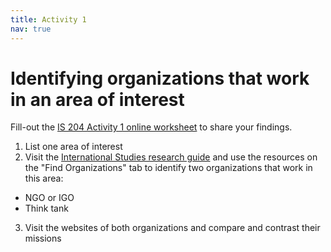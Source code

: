 ```yaml
---
title: Activity 1
nav: true
---
```

# Identifying organizations that work in an area of interest

Fill-out the <a href="https://uidaho.co1.qualtrics.com/jfe/form/SV_5p3ebQ4EM2UiPCB" target="_blank">IS 204 Activity 1 online worksheet</a> to share your findings.

1. List one area of interest
2. Visit the <a href="https://libguides.uidaho.edu/IntlStudies" target="_blank">International Studies research guide</a> and use the resources on the "Find Organizations" tab to identify two  organizations that work in this area:
  - NGO or IGO 
  - Think tank
3. Visit the websites of both organizations and compare and contrast their missions
